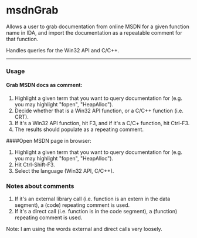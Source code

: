 msdnGrab
========

Allows a user to grab documentation from online MSDN for a given function name in IDA, and import the documentation as a repeatable comment for that function.

Handles queries for the Win32 API and C/C++.

___

### Usage
#### Grab MSDN docs as comment:
  1. Highlight a given term that you want to query documentation for (e.g. you may highlight "fopen", "HeapAlloc").
  2. Decide whether that is a Win32 API function, or a C/C++ function (i.e. CRT).
  3. If it's a Win32 API function, hit F3, and if it's a C/C+ function, hit Ctrl-F3.
  4. The results should populate as a repeating comment.

####Open MSDN page in browser:
  1. Highlight a given term that you want to query documentation for (e.g. you may highlight "fopen", "HeapAlloc").
  2. Hit Ctrl-Shift-F3.
  3. Select the language (Win32 API, C/C++).

### Notes about comments

  1. If it's an external library call (i.e. function is an extern in the data segment), a (code) repeating comment is used.
  2. If it's a direct call (i.e. function is in the code segment), a (function) repeating comment is used.

  Note: I am using the words external and direct calls very loosely.

